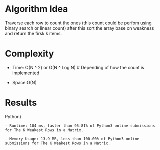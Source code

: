 # Algorithm Idea

Traverse each row to count the ones (this count could be perfom using binary search or linear count) after this sort the array base on weakness and return the firsk k items.

# Complexity

- Time: O(N ^ 2) or O(N ^ Log N) # Depending of how the count is implemented

- Space:O(N)

# Results

Python)

    - Runtime: 104 ms, faster than 95.81% of Python3 online submissions for The K Weakest Rows in a Matrix.

    - Memory Usage: 13.9 MB, less than 100.00% of Python3 online submissions for The K Weakest Rows in a Matrix.

